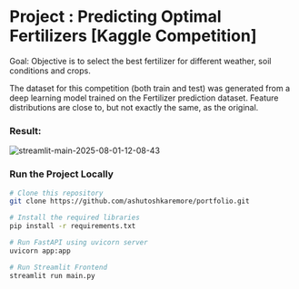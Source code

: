 <h1>Project : Predicting Optimal Fertilizers [Kaggle Competition]</h1>

Goal: Objective is to select the best fertilizer for different weather, soil conditions and crops.<br>

The dataset for this competition (both train and test) was generated from a deep learning model trained on the Fertilizer prediction dataset. Feature distributions are close to, but not exactly the same, as the original.

<h3>Result:</h3>

![streamlit-main-2025-08-01-12-08-43](https://github.com/user-attachments/assets/7c305694-6020-40d0-8b35-0a34641149e1)


### Run the Project Locally

```bash
# Clone this repository
git clone https://github.com/ashutoshkaremore/portfolio.git

# Install the required libraries
pip install -r requirements.txt

# Run FastAPI using uvicorn server
uvicorn app:app

# Run Streamlit Frontend
streamlit run main.py


